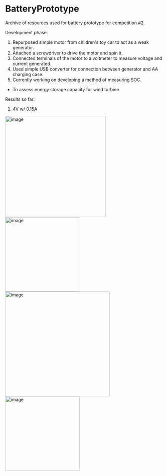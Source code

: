 # BatteryPrototype
Archive of resources used for battery prototype for competition #2.

Development phase:

1. Repurposed simple motor from children's toy car to act as a weak generator.
2. Attached a screwdriver to drive the motor and spin it.
3. Connected terminals of the motor to a voltmeter to measure voltage and current generated.
4. Used simple USB converter for connection between generator and AA charging case.
5. Currently working on developing a method of measuring SOC.
  - To assess energy storage capacity for wind turbine

Results so far:
1. 4V w/ 0.15A

<img width="321" alt="image" src="https://github.com/user-attachments/assets/6a522de5-cf3e-42d6-bbe3-c3d039c459af">
<img width="236" alt="image" src="https://github.com/user-attachments/assets/c418ca91-9465-4018-846a-652df340affa">
<img width="333" alt="image" src="https://github.com/user-attachments/assets/e8f1472a-e94e-493e-8d0e-b7d051714592">
<img width="237" alt="image" src="https://github.com/user-attachments/assets/0e2148fc-6ec8-41c9-ade0-71e8dac8a4c7">



